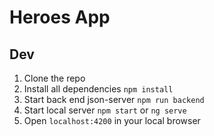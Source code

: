 # Heroes App

## Dev

1. Clone the repo
2. Install all dependencies `npm install`
3. Start back end json-server `npm run backend`
4. Start local server `npm start` or `ng serve`
5. Open `localhost:4200` in your local browser
